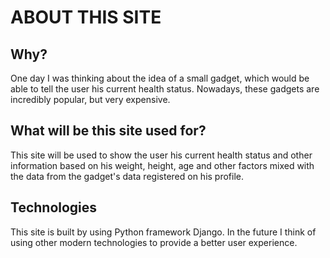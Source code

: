 # ABOUT THIS SITE
## Why?
One day I was thinking about the idea of a small gadget, 
which would be able to tell the user his current health status. Nowadays, these
gadgets are incredibly popular, but very expensive.

## What will be this site used for?
This site will be used to show the user his current health status and other information
based on his weight, height, age and other factors mixed with the data from the gadget's data 
registered on his profile.
## Technologies
This site is built by using Python framework Django. 
In the future I think of using other modern technologies to provide
a better user experience.
